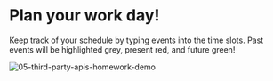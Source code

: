 # Plan your work day!

Keep track of your schedule by typing events into the time slots. Past events will be highlighted grey, present red, and future green!

![05-third-party-apis-homework-demo](https://user-images.githubusercontent.com/74689981/109371773-6f133000-7874-11eb-8cda-9b9b970e305f.gif)
